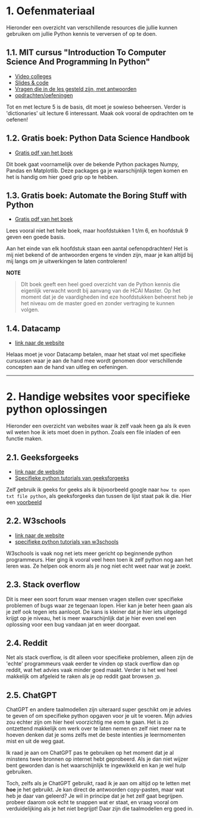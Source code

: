 # 1. Oefenmateriaal
Hieronder een overzicht van verschillende resources die jullie kunnen gebruiken om jullie Python kennis te verversen of op te doen.

## 1.1. MIT cursus "Introduction To Computer Science And Programming In Python"
- [Video colleges](https://ocw.mit.edu/courses/6-0001-introduction-to-computer-science-and-programming-in-python-fall-2016/video_galleries/lecture-videos/)
- [Slides & code](https://ocw.mit.edu/courses/6-0001-introduction-to-computer-science-and-programming-in-python-fall-2016/pages/lecture-slides-code/)
- [Vragen die in de les gesteld zijn, met antwoorden](https://ocw.mit.edu/courses/6-0001-introduction-to-computer-science-and-programming-in-python-fall-2016/pages/in-class-questions-and-video-solutions/)
- [opdrachten/oefeningen](https://ocw.mit.edu/courses/6-0001-introduction-to-computer-science-and-programming-in-python-fall-2016/pages/assignments/)

Tot en met lecture 5 is de basis, dit moet je sowieso beheersen. Verder is 'dictionaries' uit lecture 6 interessant. Maak ook vooral de opdrachten om te oefenen!

## 1.2. Gratis boek: Python Data Science Handbook
- [Gratis pdf van het boek](https://jakevdp.github.io/PythonDataScienceHandbook/)

Dit boek gaat voornamelijk over de bekende Python packages Numpy, Pandas en Matplotlib. Deze packages ga je waarschijnlijk tegen komen en het is handig om hier goed grip op te hebben.

## 1.3. Gratis boek: Automate the Boring Stuff with Python
- [Gratis pdf van het boek](https://automatetheboringstuff.com/)

Lees vooral niet het hele boek, maar hoofdstukken 1 t/m 6, en hoofdstuk 9 geven een goede basis.

Aan het einde van elk hoofdstuk staan een aantal oefenopdrachten! Het is mij niet bekend of de antwoorden ergens te vinden zijn, maar je kan altijd bij mij langs om je uitwerkingen te laten controleren!

**NOTE**
> DIt boek geeft een heel goed overzicht van de Python kennis die eigenlijk verwacht wordt bij aanvang van de HCAI Master. Op het moment dat je de vaardigheden ind eze hoofdstukken beheerst heb je het niveau om de master goed en zonder vertraging te kunnen volgen.

## 1.4. Datacamp
- [link naar de website](https://app.datacamp.com/)

Helaas moet je voor Datacamp betalen, maar het staat vol met specifieke cursussen waar je aan de hand mee wordt genomen door verschillende concepten aan de hand van uitleg en oefeningen.

---

# 2. Handige websites voor specifieke python oplossingen
Hieronder een overzicht van websites waar ik zelf vaak heen ga als ik even wil weten hoe ik iets moet doen in python. Zoals een file inladen of een functie maken.

## 2.1. Geeksforgeeks
- [link naar de website](https://www.geeksforgeeks.org/)
- [Specifieke python tutorials van geeksforgeeks](https://www.geeksforgeeks.org/python/python-programming-language-tutorial/)

Zelf gebruik ik geeks for geeks als ik bijvoorbeeld google naar `how to open txt file python`, als geeksforgeeks dan tussen de lijst staat pak ik die. Hier een [voorbeeld](https://www.geeksforgeeks.org/python/reading-writing-text-files-python/)

## 2.2. W3schools
- [link naar de website](https://www.w3schools.com/)
- [specifieke python tutorials van w3schools](https://www.w3schools.com/python/python_intro.asp)

W3schools is vaak nog net iets meer gericht op beginnende python programmeurs. Hier ging ik vooral veel heen toen ik zelf python nog aan het leren was. Ze helpen ook enorm als je nog niet echt weet naar wat je zoekt.

## 2.3. Stack overflow
Dit is meer een soort forum waar mensen vragen stellen over specifieke problemen of bugs waar ze tegenaan lopen. Hier kan je beter heen gaan als je zelf ook tegen iets aanloopt. De kans is kleiner dat je hier iets uitgelegd krijgt op je niveau, het is meer waarschijnlijk dat je hier even snel een oplossing voor een bug vandaan jat en weer doorgaat.

## 2.4. Reddit
Net als stack overflow, is dit alleen voor specifieke problemen, alleen zijn de 'echte' programmeurs vaak eerder te vinden op stack overflow dan op reddit, wat het advies vaak minder goed maakt. Verder is het wel heel makkelijk om afgeleid te raken als je op reddit gaat browsen ;p.

## 2.5. ChatGPT
ChatGPT en andere taalmodellen zijn uiteraard super geschikt om je advies te geven of om specifieke python opgaven voor je uit te voeren. Mijn advies zou echter zijn om hier heel voorzichtig me eom te gaan. Het is zo ontzettend makkelijk om werk over te laten nemen en zelf niet meer na te hoeven denken dat je soms zelfs met de beste intenties je leermomenten mist en uit de weg gaat.

Ik raad je aan om ChatGPT pas te gebruiken op het moment dat je al minstens twee bronnen op internet hebt geprobeerd. Als je dan niet wijzer bent geworden dan is het waarschijnlijk te ingewikkeld en kan je wel hulp gebruiken. 

Toch, zelfs als je ChatGPT gebruikt, raad ik je aan om altijd op te letten met **hoe** je het gebruikt. Je kan direct de antwoorden copy-pasten, maar wat heb je daar van geleerd? Je wil in principe dat je het zelf gaat begrijpen. probeer daarom ook echt te snappen wat er staat, en vraag vooral om verduidelijking als je het niet begrijpt! Daar zijn die taalmodellen erg goed in.

